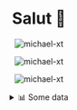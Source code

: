 <h1 align="center">Salut 👋</h1>

<p align="center"> <img src="https://komarev.com/ghpvc/?username=michael-xt" alt="michael-xt" /> 
</p>

<p align="center"><img align="center" src="https://github-readme-stats.vercel.app/api/top-langs/?username=michael-xt&layout=compact&theme=dark&show_icons=true" alt="michael-xt" /></p>
<p align="center"><img align="center" src="https://github-readme-stats.vercel.app/api?username=michael-xt&show_icons=true&theme=dark&show_icons=true" alt="michael-xt" /></p>

<details align="center"><summary>📊 Some data</summary>
<p>

<!--START_SECTION:waka-->
**🐱 My Github Data** 

> 🏆 91 Contributions in the Year 2021
 > 
> 📦 9.6 MB Used in Github's Storage 
 > 
> 🚫 Not Opted to Hire
 > 
> 📜 3 Public Repositories 
 > 
> 🔑 25 Private Repositories  
 > 
**I'm an Early 🐤** 

```text
🌞 Morning    81 commits     █████████░░░░░░░░░░░░░░░░   37.33% 
🌆 Daytime    58 commits     ██████░░░░░░░░░░░░░░░░░░░   26.73% 
🌃 Evening    76 commits     ████████░░░░░░░░░░░░░░░░░   35.02% 
🌙 Night      2 commits      ░░░░░░░░░░░░░░░░░░░░░░░░░   0.92%

```
📅 **I'm Most Productive on Wednesday** 

```text
Monday       16 commits     █░░░░░░░░░░░░░░░░░░░░░░░░   7.37% 
Tuesday      28 commits     ███░░░░░░░░░░░░░░░░░░░░░░   12.9% 
Wednesday    45 commits     █████░░░░░░░░░░░░░░░░░░░░   20.74% 
Thursday     39 commits     ████░░░░░░░░░░░░░░░░░░░░░   17.97% 
Friday       44 commits     █████░░░░░░░░░░░░░░░░░░░░   20.28% 
Saturday     23 commits     ██░░░░░░░░░░░░░░░░░░░░░░░   10.6% 
Sunday       22 commits     ██░░░░░░░░░░░░░░░░░░░░░░░   10.14%

```


📊 **This Week I Spent My Time On** 

```text
🔥 Editors: 
VS Code                  1 hr 29 mins        █████████████████████████   100.0%

💻 Operating System: 
Windows                  1 hr 29 mins        █████████████████████████   100.0%

```

**I Mostly Code in JavaScript** 

```text
JavaScript               10 repos            ██████████░░░░░░░░░░░░░░░   41.67% 
Java                     7 repos             ███████░░░░░░░░░░░░░░░░░░   29.17% 
Lua                      2 repos             ██░░░░░░░░░░░░░░░░░░░░░░░   8.33% 
Vue                      2 repos             ██░░░░░░░░░░░░░░░░░░░░░░░   8.33% 
PHP                      1 repo              █░░░░░░░░░░░░░░░░░░░░░░░░   4.17%

```



<!--END_SECTION:waka-->
</p>
